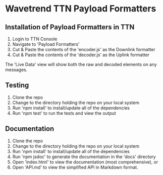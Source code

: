 # Wavetrend TTN Payload Formatters

## Installation of Payload Formatters in TTN

1. Login to TTN Console
2. Navigate to 'Payload Formatters'
3. Cut & Paste the contents of the 'encoder.js' as the Downlink formatter
4. Cut & Paste the contents of the 'decoder.js' as the Uplink formatter

The 'Live Data' view will show both the raw and decoded elements on any messages.

## Testing

1. Clone the repo
2. Change to the directory holding the repo on your local system
3. Run 'npm install' to install/update all of the dependencies
4. Run 'npm test' to run the tests and view the output

## Documentation

1. Clone the repo
2. Change to the directory holding the repo on your local system
3. Run 'npm install' to install/update all of the dependencies
4. Run 'npm jsdoc' to generate the documentation in the 'docs' directory
5. Open 'index.html' to view the documentation (most comprehensive), or
6. Open 'API.md' to view the simplified API in Markdown format.
